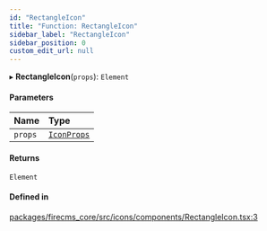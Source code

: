 ```yaml
---
id: "RectangleIcon"
title: "Function: RectangleIcon"
sidebar_label: "RectangleIcon"
sidebar_position: 0
custom_edit_url: null
---
```


▸ **RectangleIcon**(`props`): `Element`

#### Parameters

| Name | Type |
| :------ | :------ |
| `props` | [`IconProps`](../types/IconProps.md) |

#### Returns

`Element`

#### Defined in

[packages/firecms_core/src/icons/components/RectangleIcon.tsx:3](https://github.com/FireCMSco/firecms/blob/d45f3739/packages/firecms_core/src/icons/components/RectangleIcon.tsx#L3)
